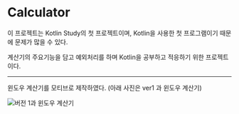 # Calculator

이 프로젝트는 Kotlin Study의 첫 프로젝트이며, Kotlin을 사용한 첫 프로그램이기 때문에 문제가 많을 수 있다.

계산기의 주요기능을 담고 예외처리를 하며 Kotlin을 공부하고 적응하기 위한 프로젝트이다.

---

윈도우 계산기를 모티브로 제작하였다. (아래 사진은 ver1 과 윈도우 계산기)

![버전 1과 윈도우 계산기](C:\Users\cjs60\AppData\Roaming\Typora\typora-user-images\1576938503298.png)